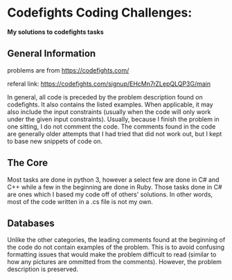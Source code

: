 # Codefights Coding Challenges:
**My solutions to codefights tasks**

## General Information
problems are from https://codefights.com/

referal link: https://codefights.com/signup/EHcMn7rZLepQLQP3G/main


In general, all code is preceded by the problem description found on codefights.  It also contains the listed examples.  When applicable, it may also include the input constraints (usually when the code will only work under the given input constraints).
Usually, because I finish the problem in one sitting, I do not comment the code.  The comments found in the code are generally older attempts that I had tried that did not work out, but I kept to base new snippets of code on.
## The Core
Most tasks are done in python 3, however a select few are done in C# and C++ while a few in the beginning are done in Ruby.
Those tasks done in C# are ones which I based my code off of others' solutions.  In other words, most of the code written in a .cs file is not my own.

## Databases
Unlike the other categories, the leading comments found at the beginning of the code do not contain examples of the problem.  This is to avoid confusing formatting issues that would make the problem difficult to read (similar to how any pictures are ommitted from the comments).  However, the problem description is preserved.
